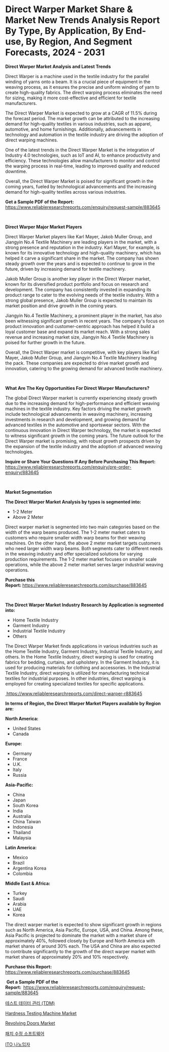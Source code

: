 <p><h1>Direct Warper Market Share & Market New Trends Analysis Report By Type, By Application, By End-use, By Region, And Segment Forecasts, 2024 - 2031</h1></p><p><strong>Direct Warper Market Analysis and Latest Trends</strong></p>
<p><p>Direct Warper is a machine used in the textile industry for the parallel winding of yarns onto a beam. It is a crucial piece of equipment in the weaving process, as it ensures the precise and uniform winding of yarn to create high-quality fabrics. The direct warping process eliminates the need for sizing, making it more cost-effective and efficient for textile manufacturers.</p><p>The Direct Warper Market is expected to grow at a CAGR of 11.5% during the forecast period. The market growth can be attributed to the increasing demand for high-quality textiles in various industries, such as apparel, automotive, and home furnishings. Additionally, advancements in technology and automation in the textile industry are driving the adoption of direct warping machines.</p><p>One of the latest trends in the Direct Warper Market is the integration of Industry 4.0 technologies, such as IoT and AI, to enhance productivity and efficiency. These technologies allow manufacturers to monitor and control the warping process in real-time, leading to improved quality and reduced downtime.</p><p>Overall, the Direct Warper Market is poised for significant growth in the coming years, fueled by technological advancements and the increasing demand for high-quality textiles across various industries.</p></p>
<p><strong>Get a Sample PDF of the Report:&nbsp;</strong> <a href="https://www.reliableresearchreports.com/enquiry/request-sample/883645">https://www.reliableresearchreports.com/enquiry/request-sample/883645</a></p>
<p>&nbsp;</p>
<p><strong>Direct Warper Major Market Players</strong></p>
<p><p>Direct Warper Market players like Karl Mayer, Jakob Muller Group, and Jiangyin No.4 Textile Machinery are leading players in the market, with a strong presence and reputation in the industry. Karl Mayer, for example, is known for its innovative technology and high-quality machinery, which has helped it carve a significant share in the market. The company has shown steady growth over the years and is expected to continue to grow in the future, driven by increasing demand for textile machinery.</p><p>Jakob Muller Group is another key player in the Direct Warper market, known for its diversified product portfolio and focus on research and development. The company has consistently invested in expanding its product range to cater to the evolving needs of the textile industry. With a strong global presence, Jakob Muller Group is expected to maintain its market position and drive growth in the coming years.</p><p>Jiangyin No.4 Textile Machinery, a prominent player in the market, has also been witnessing significant growth in recent years. The company's focus on product innovation and customer-centric approach has helped it build a loyal customer base and expand its market reach. With a strong sales revenue and increasing market size, Jiangyin No.4 Textile Machinery is poised for further growth in the future.</p><p>Overall, the Direct Warper market is competitive, with key players like Karl Mayer, Jakob Muller Group, and Jiangyin No.4 Textile Machinery leading the pack. These companies are expected to drive market growth and innovation, catering to the growing demand for advanced textile machinery.</p></p>
<p>&nbsp;</p>
<p><strong>What Are The Key Opportunities For Direct Warper Manufacturers?</strong></p>
<p><p>The global Direct Warper market is currently experiencing steady growth due to the increasing demand for high-performance and efficient weaving machines in the textile industry. Key factors driving the market growth include technological advancements in weaving machinery, increasing investments in research and development, and growing demand for advanced textiles in the automotive and sportswear sectors. With the continuous innovation in Direct Warper technology, the market is expected to witness significant growth in the coming years. The future outlook for the Direct Warper market is promising, with robust growth prospects driven by the expansion of the textile industry and the adoption of advanced weaving technologies.</p></p>
<p><strong>Inquire or Share Your Questions If Any Before Purchasing This Report:</strong> <a href="https://www.reliableresearchreports.com/enquiry/pre-order-enquiry/883645">https://www.reliableresearchreports.com/enquiry/pre-order-enquiry/883645</a></p>
<p>&nbsp;</p>
<p><strong>Market Segmentation</strong></p>
<p><strong>The Direct Warper Market Analysis by types is segmented into:</strong></p>
<p><ul><li>1-2 Meter</li><li>Above 2 Meter</li></ul></p>
<p><p>Direct warper market is segmented into two main categories based on the width of the warp beams produced. The 1-2 meter market caters to customers who require smaller width warp beams for their weaving machines. On the other hand, the above 2 meter market targets customers who need larger width warp beams. Both segments cater to different needs in the weaving industry and offer specialized solutions for varying production requirements. The 1-2 meter market focuses on smaller scale operations, while the above 2 meter market serves larger industrial weaving operations.</p></p>
<p><strong>Purchase this Report:&nbsp;</strong><a href="https://www.reliableresearchreports.com/purchase/883645">https://www.reliableresearchreports.com/purchase/883645</a></p>
<p>&nbsp;</p>
<p><strong>The Direct Warper Market Industry Research by Application is segmented into:</strong></p>
<p><ul><li>Home Textile Industry</li><li>Garment Industry</li><li>Industrial Textile Industry</li><li>Others</li></ul></p>
<p><p>The Direct Warper Market finds applications in various industries such as the Home Textile Industry, Garment Industry, Industrial Textile Industry, and others. In the Home Textile Industry, direct warping is used for creating fabrics for bedding, curtains, and upholstery. In the Garment Industry, it is used for producing materials for clothing and accessories. In the Industrial Textile Industry, direct warping is utilized for manufacturing technical textiles for industrial purposes. In other industries, direct warping is employed for creating specialized textiles for specific applications.</p></p>
<p><a href="https://www.reliableresearchreports.com/direct-warper-r883645">&nbsp;https://www.reliableresearchreports.com/direct-warper-r883645</a></p>
<p><strong>In terms of Region, the Direct Warper Market Players available by Region are:</strong></p>
<p>
    <p> <strong> North America: </strong>
        <ul>
            <li>United States</li>
            <li>Canada</li>
        </ul>
        </p> 
    <p> <strong> Europe: </strong>
        <ul>
            <li>Germany</li>
            <li>France</li>
            <li>U.K.</li>
            <li>Italy</li>
            <li>Russia</li>
        </ul>
        </p> 
    <p> <strong> Asia-Pacific: </strong>
        <ul>
            <li>China</li>
            <li>Japan</li>
            <li>South Korea</li>
            <li>India</li>
            <li>Australia</li>
            <li>China Taiwan</li>
            <li>Indonesia</li>
            <li>Thailand</li>
            <li>Malaysia</li>
        </ul>
        </p> 
    <p> <strong> Latin America: </strong>
        <ul>
            <li>Mexico</li>
            <li>Brazil</li>
            <li>Argentina Korea</li>
            <li>Colombia</li>
        </ul>
        </p> 
    <p> <strong> Middle East & Africa: </strong>
        <ul>
            <li>Turkey</li>
            <li>Saudi</li>
            <li>Arabia</li>
            <li>UAE</li>
            <li>Korea</li>
        </ul>
    </p>
    </p>
<p><p>The direct warper market is expected to show significant growth in regions such as North America, Asia Pacific, Europe, USA, and China. Among these, Asia Pacific is projected to dominate the market with a market share of approximately 40%, followed closely by Europe and North America with market shares of around 30% each. The USA and China are also expected to contribute significantly to the growth of the direct warper market with market shares of approximately 20% and 10% respectively.</p></p>
<p><strong>Purchase this Report: </strong><a href="https://www.reliableresearchreports.com/purchase/883645">https://www.reliableresearchreports.com/purchase/883645</a></p>
<p>&nbsp;<strong>Get a Sample PDF of the Report:&nbsp;&nbsp;</strong><a href="https://www.reliableresearchreports.com/enquiry/request-sample/883645">https://www.reliableresearchreports.com/enquiry/request-sample/883645</a></p>
<p><strong></strong></p>
<p><p><a href="https://github.com/airdroplover110/Market-Research-Report-List-1/blob/main/6594780165778.md">테스트 데이터 관리 (TDM)</a></p><p><a href="https://github.com/rahu1506/Market-Research-Report-List-5/blob/main/hardness-testing-machine-market.md">Hardness Testing Machine Market</a></p><p><a href="https://github.com/FassouRP/Market-Research-Report-List-5/blob/main/revolving-doors-market.md">Revolving Doors Market</a></p><p><a href="https://github.com/AnthonyWratten/Market-Research-Report-List-1/blob/main/9807675165779.md">패치 수정 소프트웨어</a></p><p><a href="https://medium.com/@kennayundt/%EB%82%98%EB%85%B8-%EC%9E%85%EC%9E%90-%EC%8B%9C%EC%9E%A5-%EA%B7%9C%EB%AA%A8-%EC%8B%9C%EC%9E%A5-%EC%84%B8%EB%B6%84%ED%99%94-%EC%8B%9C%EC%9E%A5-%EB%8F%99%ED%96%A5-%EB%B0%8F-%EC%84%B1%EC%9E%A5-%EB%B6%84%EC%84%9D-%EC%98%88%EC%B8%A1%EC%9D%80-2031%EB%85%84%EA%B9%8C%EC%A7%80%EC%9E%85%EB%8B%88%EB%8B%A4-1bb906f9b964">ITO 나노입자</a></p></p>